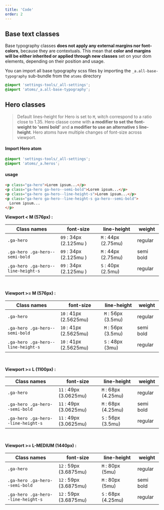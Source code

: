 ```yaml
---
title: 'Code'
order: 2
---
```


## Base text classes

Base typography classes **does not apply any external margins nor font-colors**, because they are contextuals. This mean that **color and margins will be either inherited or applied through new classes** set on your dom elements, depending on their position and usage.

You can import all base typography scss files by importing the `_a.all-base-typography` sub-bundle from the `atoms` directory

```scss
@import 'settings-tools/_all-settings';
@import 'atoms/_a.all-base-typography';
```

## Hero classes

> Default lines-height for Hero is set to `M`, witch correspond to a ratio close to 1.35.
> Hero classe come with **a modifier to set the font-weight to 'semi bold'** and **a modifier to use an alternative `S` line-height**.
> Hero atoms have multiple changes of font-size across viewport.

#### Import Hero atom

```scss
@import 'settings-tools/_all-settings';
@import 'atoms/_a.heros';
```

#### usage

```html
<p class="ga-hero">Lorem ipsum...</p>
<p class="ga-hero ga-hero--semi-bold">Lorem ipsum...</p>
<p class="ga-hero ga-hero--line-height-s">Lorem ipsum...</p>
<p class="ga-hero ga-hero--line-height-s ga-hero--semi-bold">
  Lorem ipsum...
</p>
```

<pattern path="src/patterns/--typography/typographyHero-variations"></pattern>

**Viewport < M (576px) :**

| Class names                        | font-size              | line-height         | weight    |
| ---------------------------------- | ---------------------- | ------------------- | --------- |
| `.ga-hero`                         | `09` : 34px (2.125mu ) | `M` : 44px (2.75mu) | regular   |
| `.ga-hero .ga-hero--semi-bold`     | `09` : 34px (2.125mu ) | `M` : 44px (2.75mu) | semi bold |
| `.ga-hero .ga-hero--line-height-s` | `09` : 34px (2.125mu ) | `S` : 40px (2.5mu)  | regular   |

<br>

**Viewport >= M (576px) :**

| Class names                        | font-size              | line-height        | weight    |
| ---------------------------------- | ---------------------- | ------------------ | --------- |
| `.ga-hero`                         | `10` : 41px (2.5625mu) | `M` : 56px (3.5mu) | regular   |
| `.ga-hero .ga-hero--semi-bold`     | `10` : 41px (2.5625mu) | `M` : 56px (3.5mu) | semi bold |
| `.ga-hero .ga-hero--line-height-s` | `10` : 41px (2.5625mu) | `S` : 48px (3mu)   | regular   |

<br>

**Viewport >= L (1100px) :**

| Class names                        | font-size              | line-height         | weight    |
| ---------------------------------- | ---------------------- | ------------------- | --------- |
| `.ga-hero`                         | `11` : 49px (3.0625mu) | `M` : 68px (4.25mu) | regular   |
| `.ga-hero .ga-hero--semi-bold`     | `11` : 49px (3.0625mu) | `M` : 68px (4.25mu) | semi bold |
| `.ga-hero .ga-hero--line-height-s` | `11` : 49px (3.0625mu) | `S` : 56px (3.5mu)  | regular   |

<br>

**Viewport >= L-MEDIUM (1440px) :**

| Class names                        | font-size              | line-height         | weight    |
| ---------------------------------- | ---------------------- | ------------------- | --------- |
| `.ga-hero`                         | `12` : 59px (3.6875mu) | `M` : 80px (5mu)    | regular   |
| `.ga-hero .ga-hero--semi-bold`     | `12` : 59px (3.6875mu) | `M` : 80px (5mu)    | semi bold |
| `.ga-hero .ga-hero--line-height-s` | `12` : 59px (3.6875mu) | `S` : 68px (4.25mu) | regular   |

<br>
